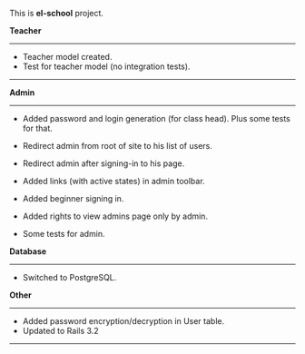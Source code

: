 This is **el-school** project.

**Teacher**

------------------------------------------------------------------------------

- Teacher model created. 
- Test for teacher model (no integration tests).

------------------------------------------------------------------------------

**Admin**

------------------------------------------------------------------------------

- Added password and login generation (for class head). Plus some tests for that.
- Redirect admin from root of site to his list of users.
- Redirect admin after signing-in to his page.
- Added links (with active states) in admin toolbar.
- Added beginner signing in.
- Added rights to view admins page only by admin.

- Some tests for admin.


**Database**

------------------------------------------------------------------------------

- Switched to PostgreSQL.


**Other**

------------------------------------------------------------------------------

- Added password encryption/decryption in User table.
- Updated to Rails 3.2

------------------------------------------------------------------------------

